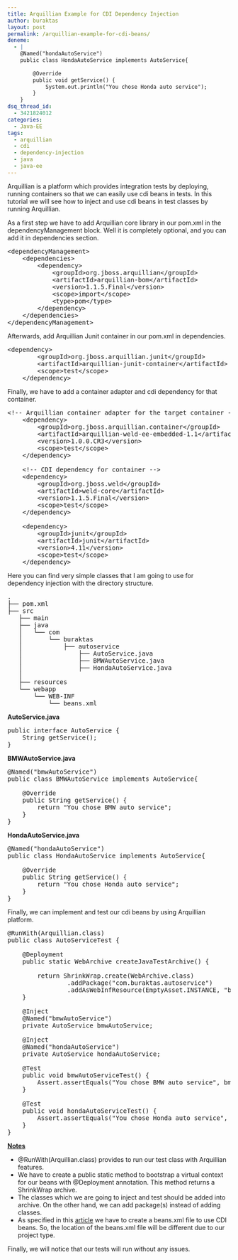 ```yaml
---
title: Arquillian Example for CDI Dependency Injection
author: buraktas
layout: post
permalink: /arquillian-example-for-cdi-beans/
deneme:
  - |
    @Named("hondaAutoService")
    public class HondaAutoService implements AutoService{
    
        @Override
        public void getService() {
            System.out.println("You chose Honda auto service");
        }
    }
dsq_thread_id:
  - 3421824012
categories:
  - Java-EE
tags:
  - arquillian
  - cdi
  - dependency-injection
  - java
  - java-ee
---
```

Arquillian is a platform which provides integration tests by deploying, running containers so that we can easily use cdi beans in tests. In this tutorial we will see how to inject and use cdi beans in test classes by running Arquillian.

As a first step we have to add Arquillian core library in our pom.xml in the <blognewcode>dependencyManagement</blognewcode> block. Well it is completely optional, and you can add it in <blognewcode>dependencies</blognewcode> section.

<pre class="lang:default decode:true " >&lt;dependencyManagement&gt;
    &lt;dependencies&gt;
        &lt;dependency&gt;
            &lt;groupId&gt;org.jboss.arquillian&lt;/groupId&gt;
            &lt;artifactId&gt;arquillian-bom&lt;/artifactId&gt;
            &lt;version&gt;1.1.5.Final&lt;/version&gt;
            &lt;scope&gt;import&lt;/scope&gt;
            &lt;type&gt;pom&lt;/type&gt;
        &lt;/dependency&gt;
    &lt;/dependencies&gt;
&lt;/dependencyManagement&gt;</pre>

Afterwards, add Arquillian Junit container in our pom.xml in <blognewcode>dependencies</blognewcode>.

<pre class="lang:default decode:true " >&lt;dependency&gt;
        &lt;groupId&gt;org.jboss.arquillian.junit&lt;/groupId&gt;
        &lt;artifactId&gt;arquillian-junit-container&lt;/artifactId&gt;
        &lt;scope&gt;test&lt;/scope&gt;
    &lt;/dependency&gt;</pre>

Finally, we have to add a container adapter and cdi dependency for that container.

<pre class="lang:java decode:true " >&lt;!-- Arquillian container adapter for the target container --&gt;
    &lt;dependency&gt;
        &lt;groupId&gt;org.jboss.arquillian.container&lt;/groupId&gt;
        &lt;artifactId&gt;arquillian-weld-ee-embedded-1.1&lt;/artifactId&gt;
        &lt;version&gt;1.0.0.CR3&lt;/version&gt;
        &lt;scope&gt;test&lt;/scope&gt;
    &lt;/dependency&gt;

    &lt;!-- CDI dependency for container --&gt;
    &lt;dependency&gt;
        &lt;groupId&gt;org.jboss.weld&lt;/groupId&gt;
        &lt;artifactId&gt;weld-core&lt;/artifactId&gt;
        &lt;version&gt;1.1.5.Final&lt;/version&gt;
        &lt;scope&gt;test&lt;/scope&gt;
    &lt;/dependency&gt;

    &lt;dependency&gt;
        &lt;groupId&gt;junit&lt;/groupId&gt;
        &lt;artifactId&gt;junit&lt;/artifactId&gt;
        &lt;version&gt;4.11&lt;/version&gt;
        &lt;scope&gt;test&lt;/scope&gt;
    &lt;/dependency&gt;</pre>

Here you can find very simple classes that I am going to use for dependency injection with the directory structure.

<pre class="lang:default decode:true " >.
├── pom.xml
├── src
   ├── main
   ├── java
   │   └── com
   │       └── buraktas
   │           ├── autoservice
   │               ├── AutoService.java
   │               ├── BMWAutoService.java
   │               ├── HondaAutoService.java
   │           
   ├── resources
   └── webapp
       └── WEB-INF
           └── beans.xml</pre>

<div class="class-names">
  <b>AutoService.java</b></p> 
  
  <pre class="lang:java decode:true " >public interface AutoService {
    String getService();
}</pre>
</div>

<div class="class-names">
  <b>BMWAutoService.java</b></p> 
  
  <pre class="lang:java decode:true " >@Named("bmwAutoService")
public class BMWAutoService implements AutoService{

    @Override
    public String getService() {
        return "You chose BMW auto service";
    }
}</pre>
</div>

<div class="class-names">
  <b>HondaAutoService.java</b></p> 
  
  <pre class="lang:java decode:true " >@Named("hondaAutoService")
public class HondaAutoService implements AutoService{

    @Override
    public String getService() {
        return "You chose Honda auto service";
    }
}</pre>
</div>

Finally, we can implement and test our cdi beans by using Arquillian platform.

<pre class="lang:java decode:true " >@RunWith(Arquillian.class)
public class AutoServiceTest {

    @Deployment
    public static WebArchive createJavaTestArchive() {

        return ShrinkWrap.create(WebArchive.class)
                .addPackage("com.buraktas.autoservice")
                .addAsWebInfResource(EmptyAsset.INSTANCE, "beans.xml");
    }

    @Inject
    @Named("bmwAutoService")
    private AutoService bmwAutoService;

    @Inject
    @Named("hondaAutoService")
    private AutoService hondaAutoService;

    @Test
    public void bmwAutoServiceTest() {
        Assert.assertEquals("You chose BMW auto service", bmwAutoService.getService());
    }

    @Test
    public void hondaAutoServiceTest() {
        Assert.assertEquals("You chose Honda auto service", hondaAutoService.getService());
    }
}</pre>

<div class="bullet list">
  <b><u>Notes</u></b></p> 
  
  <ul>
    <li>
      <blognewcode>@RunWith(Arquillian.class)</blognewcode> provides to run our test class with Arquillian features.
    </li>
    <li>
      We have to create a public static method to bootstrap a virtual context for our beans with <blognewcode>@Deployment</blognewcode> annotation. This method returns a <blognewcode>ShrinkWrap</blognewcode> archive.
    </li>
    <li>
      The classes which we are going to inject and test should be added into archive. On the other hand, we can add package(s) instead of adding classes.
    </li>
    <li>
      As specified in this <a href="http://www.buraktas.com/java-dependency-injection-example/">article</a> we have to create a beans.xml file to use CDI beans. So, the location of the beans.xml file will be different due to our project type.
    </li>
  </ul>
</div>

Finally, we will notice that our tests will run without any issues.